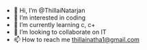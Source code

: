 - 👋 Hi, I’m @ThillaiNatarjan
- 👀 I’m interested in coding
- 🌱 I’m currently learning c, c+
- 💞️ I’m looking to collaborate on IT 
- 📫 How to reach me thillainatha1@gmail.com

<!---
ThillaiNatarjan/ThillaiNatarjan is a ✨ special ✨ repository because its `README.md` (this file) appears on your GitHub profile.
You can click the Preview link to take a look at your changes.
--->
